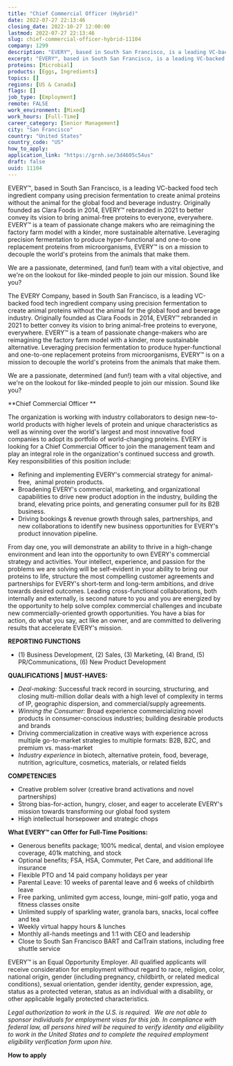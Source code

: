 ```yaml
---
title: "Chief Commercial Officer (Hybrid)"
date: 2022-07-27 22:13:46
closing_date: 2022-10-27 12:00:00
lastmod: 2022-07-27 22:13:46
slug: chief-commercial-officer-hybrid-11104
company: 1299
description: "EVERY™, based in South San Francisco, is a leading VC-backed food tech ingredient company using precision fermentation to create animal proteins without the animal for the global food and beverage industry. Originally founded as Clara Foods in 2014, EVERY™ rebranded in 2021 to better convey its vision to bring animal-free proteins to everyone, everywhere. EVERY™ is a team of passionate change makers who are reimagining the factory farm model with a kinder, more sustainable alternative."
excerpt: "EVERY™, based in South San Francisco, is a leading VC-backed food tech ingredient company using precision fermentation to create animal proteins without the animal for the global food and beverage industry. Originally founded as Clara Foods in 2014, EVERY™ rebranded in 2021 to better convey its vision to bring animal-free proteins to everyone, everywhere. EVERY™ is a team of passionate change makers who are reimagining the factory farm model with a kinder, more sustainable alternative."
proteins: [Microbial]
products: [Eggs, Ingredients]
topics: []
regions: [US & Canada]
flags: []
job_type: [Employment]
remote: FALSE
work_environment: [Mixed]
work_hours: [Full-Time]
career_category: [Senior Management]
city: "San Francisco"
country: "United States"
country_code: "US"
how_to_apply: 
application_link: "https://grnh.se/3d4605c54us"
draft: false
uuid: 11104
---
```

EVERY™, based in South San Francisco, is a leading VC-backed food tech
ingredient company using precision fermentation to create animal
proteins without the animal for the global food and beverage industry.
Originally founded as Clara Foods in 2014, EVERY™ rebranded in 2021 to
better convey its vision to bring animal-free proteins to everyone,
everywhere. EVERY™ is a team of passionate change makers who are
reimagining the factory farm model with a kinder, more sustainable
alternative. Leveraging precision fermentation to produce
hyper-functional and one-to-one replacement proteins from
microorganisms, EVERY™ is on a mission to decouple the world's proteins
from the animals that make them.

We are a passionate, determined, (and fun!) team with a vital objective,
and we\'re on the lookout for like-minded people to join our mission.
Sound like you?

The EVERY Company, based in South San Francisco, is a leading VC-backed
food tech ingredient company using precision fermentation to create
animal proteins without the animal for the global food and beverage
industry. Originally founded as Clara Foods in 2014, EVERY™ rebranded in
2021 to better convey its vision to bring animal-free proteins to
everyone, everywhere. EVERY™ is a team of passionate change-makers who
are reimagining the factory farm model with a kinder, more sustainable
alternative. Leveraging precision fermentation to produce
hyper-functional and one-to-one replacement proteins from
microorganisms, EVERY™ is on a mission to decouple the world's proteins
from the animals that make them.

We are a passionate, determined (and fun!) team with a vital objective,
and we\'re on the lookout for like-minded people to join our mission.
Sound like you?

**Chief Commercial Officer **

The organization is working with industry collaborators to design
new-to-world products with higher levels of protein and unique
characteristics as well as winning over the world's largest and most
innovative food companies to adopt its portfolio of world-changing
proteins. EVERY is looking for a Chief Commercial Officer to join the
management team and play an integral role in the organization's
continued success and growth. Key responsibilities of this position
include: 

-   Refining and implementing EVERY's commercial strategy for
    animal-free,  animal protein products.  
-   Broadening EVERY's commercial, marketing, and organizational
    capabilities to drive new product adoption in the industry, building
    the brand, elevating price points, and generating consumer pull for
    its B2B business.
-   Driving bookings & revenue growth through sales, partnerships, and
    new collaborations to identify new business opportunities for
    EVERY's product innovation pipeline.  

From day one, you will demonstrate an ability to thrive in a high-change
environment and lean into the opportunity to own EVERY's commercial
strategy and activities. Your intellect, experience, and passion for the
problems we are solving will be self-evident in your ability to bring
our proteins to life, structure the most compelling customer agreements
and partnerships for EVERY's short-term and long-term ambitions, and
drive towards desired outcomes. Leading cross-functional collaborations,
both internally and externally, is second nature to you and you are
energized by the opportunity to help solve complex commercial challenges
and incubate new commercially-oriented growth opportunities. You have a
bias for action, do what you say, act like an owner, and are committed
to delivering results that accelerate EVERY's mission.

**REPORTING FUNCTIONS**

-   \(1\) Business Development, (2) Sales, (3) Marketing, (4) Brand, (5)
    PR/Communications, (6) New Product Development

**QUALIFICATIONS \| MUST-HAVES:**

-   *Deal-making:* Successful track record in sourcing, structuring, and
    closing multi-million dollar deals with a high level of complexity
    in terms of IP, geographic dispersion, and commercial/supply
    agreements.  
-   *Winning the Consumer:* Broad experience commercializing novel
    products in consumer-conscious industries; building desirable
    products and brands
-   Driving commercialization in creative ways with experience across
    multiple go-to-market strategies to multiple formats: B2B, B2C, and
    premium vs. mass-market
-   *Industry experience* in biotech, alternative protein, food,
    beverage, nutrition, agriculture, cosmetics, materials, or related
    fields

**COMPETENCIES**

-   Creative problem solver (creative brand activations and novel
    partnerships)
-   Strong bias-for-action, hungry, closer, and eager to accelerate
    EVERY's mission towards transforming our global food system 
-   High intellectual horsepower and strategic chops

**What EVERY™ can Offer for Full-Time Positions:**

-   Generous benefits package; 100% medical, dental, and vision employee
    coverage, 401k matching, and stock
-   Optional benefits; FSA, HSA, Commuter, Pet Care, and additional life
    insurance
-   Flexible PTO and 14 paid company holidays per year
-   Parental Leave: 10 weeks of parental leave and 6 weeks of childbirth
    leave
-   Free parking, unlimited gym access, lounge, mini-golf patio, yoga
    and fitness classes onsite
-   Unlimited supply of sparkling water, granola bars, snacks, local
    coffee and tea
-   Weekly virtual happy hours & lunches
-   Monthly all-hands meetings and 1:1 with CEO and leadership
-   Close to South San Francisco BART and CalTrain stations, including
    free shuttle service

EVERY™ is an Equal Opportunity Employer. All qualified applicants will
receive consideration for employment without regard to race, religion,
color, national origin, gender (including pregnancy, childbirth, or
related medical conditions), sexual orientation, gender identity, gender
expression, age, status as a protected veteran, status as an individual
with a disability, or other applicable legally protected
characteristics.

*Legal authorization to work in the U.S. is required.  We are not able
to sponsor individuals for employment visas for this job. In compliance
with federal law, all persons hired will be required to verify identity
and eligibility to work in the United States and to complete the
required employment eligibility verification form upon hire.*


**How to apply**



